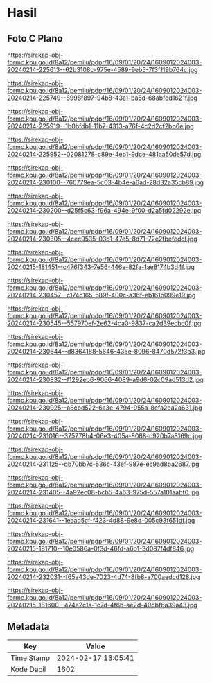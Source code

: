 # Hasil

## Foto C Plano

https://sirekap-obj-formc.kpu.go.id/8a12/pemilu/pdpr/16/09/01/20/24/1609012024003-20240214-225613--62b3108c-975e-4589-9eb5-7f3f119b764c.jpg

https://sirekap-obj-formc.kpu.go.id/8a12/pemilu/pdpr/16/09/01/20/24/1609012024003-20240214-225749--8998f897-94b8-43a1-ba5d-68abfdd1621f.jpg

https://sirekap-obj-formc.kpu.go.id/8a12/pemilu/pdpr/16/09/01/20/24/1609012024003-20240214-225919--1b0bfdb1-11b7-4313-a76f-4c2d2cf2bb6e.jpg

https://sirekap-obj-formc.kpu.go.id/8a12/pemilu/pdpr/16/09/01/20/24/1609012024003-20240214-225952--02081278-c89e-4eb1-9dce-481aa50de57d.jpg

https://sirekap-obj-formc.kpu.go.id/8a12/pemilu/pdpr/16/09/01/20/24/1609012024003-20240214-230100--760779ea-5c03-4b4e-a6ad-28d32a35cb89.jpg

https://sirekap-obj-formc.kpu.go.id/8a12/pemilu/pdpr/16/09/01/20/24/1609012024003-20240214-230200--d25f5c63-f96a-494e-9f00-d2a5fd02292e.jpg

https://sirekap-obj-formc.kpu.go.id/8a12/pemilu/pdpr/16/09/01/20/24/1609012024003-20240214-230305--4cec9535-03b1-47e5-8d71-72e2fbefedcf.jpg

https://sirekap-obj-formc.kpu.go.id/8a12/pemilu/pdpr/16/09/01/20/24/1609012024003-20240215-181451--c476f343-7e56-446e-82fa-1ae8174b3d4f.jpg

https://sirekap-obj-formc.kpu.go.id/8a12/pemilu/pdpr/16/09/01/20/24/1609012024003-20240214-230457--c174c165-589f-400c-a36f-eb161b099e19.jpg

https://sirekap-obj-formc.kpu.go.id/8a12/pemilu/pdpr/16/09/01/20/24/1609012024003-20240214-230545--557970ef-2e62-4ca0-9837-ca2d39ecbc0f.jpg

https://sirekap-obj-formc.kpu.go.id/8a12/pemilu/pdpr/16/09/01/20/24/1609012024003-20240214-230644--d8364188-5646-435e-8096-8470d572f3b3.jpg

https://sirekap-obj-formc.kpu.go.id/8a12/pemilu/pdpr/16/09/01/20/24/1609012024003-20240214-230832--f1292eb6-9066-4089-a9d6-02c09ad513d2.jpg

https://sirekap-obj-formc.kpu.go.id/8a12/pemilu/pdpr/16/09/01/20/24/1609012024003-20240214-230925--a8cbd522-6a3e-4794-955a-8efa2ba2a631.jpg

https://sirekap-obj-formc.kpu.go.id/8a12/pemilu/pdpr/16/09/01/20/24/1609012024003-20240214-231016--375778b4-06e3-405a-8068-c920b7a8169c.jpg

https://sirekap-obj-formc.kpu.go.id/8a12/pemilu/pdpr/16/09/01/20/24/1609012024003-20240214-231125--db70bb7c-536c-43ef-987e-ec9ad8ba2687.jpg

https://sirekap-obj-formc.kpu.go.id/8a12/pemilu/pdpr/16/09/01/20/24/1609012024003-20240214-231405--4a92ec08-bcb5-4a63-975d-557a101aabf0.jpg

https://sirekap-obj-formc.kpu.go.id/8a12/pemilu/pdpr/16/09/01/20/24/1609012024003-20240214-231641--1eaad5cf-f423-4d88-9e8d-005c93f651df.jpg

https://sirekap-obj-formc.kpu.go.id/8a12/pemilu/pdpr/16/09/01/20/24/1609012024003-20240215-181710--10e0586a-0f3d-46fd-a6b1-3d087f4df846.jpg

https://sirekap-obj-formc.kpu.go.id/8a12/pemilu/pdpr/16/09/01/20/24/1609012024003-20240214-232031--f65a43de-7023-4d74-8fb8-a700aedcd128.jpg

https://sirekap-obj-formc.kpu.go.id/8a12/pemilu/pdpr/16/09/01/20/24/1609012024003-20240215-181600--474e2c1a-1c7d-4f6b-ae2d-40dbf6a39a43.jpg


## Metadata

| Key        | Value               |
| ---------- | ------------------- |
| Time Stamp | 2024-02-17 13:05:41 |
| Kode Dapil | 1602                |



